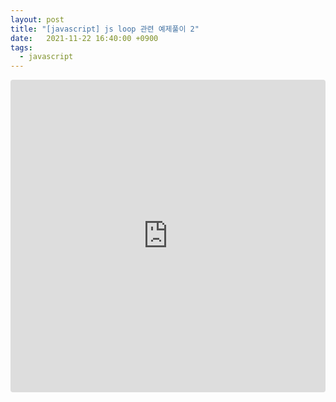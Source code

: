 ```yaml
---
layout: post
title: "[javascript] js loop 관련 예제풀이 2"
date:   2021-11-22 16:40:00 +0900
tags:
  - javascript
---
```


<iframe src="https://codesandbox.io/embed/infallible-glitter-dn3x5?fontsize=14&hidenavigation=1&theme=dark"
     style="width:100%; height:500px; border:0; border-radius: 4px; overflow:hidden;"
     title="infallible-glitter-dn3x5"
     allow="accelerometer; ambient-light-sensor; camera; encrypted-media; geolocation; gyroscope; hid; microphone; midi; payment; usb; vr; xr-spatial-tracking"
     sandbox="allow-forms allow-modals allow-popups allow-presentation allow-same-origin allow-scripts"
   ></iframe>